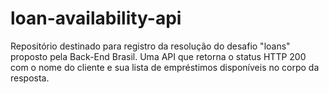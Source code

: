 # loan-availability-api
Repositório destinado para registro da resolução do desafio "loans" proposto pela Back-End Brasil. Uma API que retorna o status HTTP 200 com o nome do cliente e sua lista de empréstimos disponíveis no corpo da resposta.
